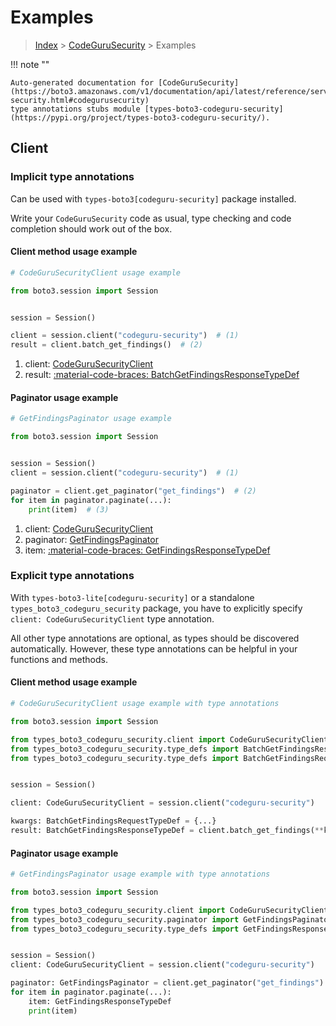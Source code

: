 # Examples

> [Index](../README.md) > [CodeGuruSecurity](./README.md) > Examples

!!! note ""

    Auto-generated documentation for [CodeGuruSecurity](https://boto3.amazonaws.com/v1/documentation/api/latest/reference/services/codeguru-security.html#codegurusecurity)
    type annotations stubs module [types-boto3-codeguru-security](https://pypi.org/project/types-boto3-codeguru-security/).

## Client

### Implicit type annotations

Can be used with `types-boto3[codeguru-security]` package installed.

Write your `CodeGuruSecurity` code as usual,
type checking and code completion should work out of the box.


#### Client method usage example

```python
# CodeGuruSecurityClient usage example

from boto3.session import Session


session = Session()

client = session.client("codeguru-security")  # (1)
result = client.batch_get_findings()  # (2)
```

1. client: [CodeGuruSecurityClient](./client.md)
2. result: [:material-code-braces: BatchGetFindingsResponseTypeDef](./type_defs.md#batchgetfindingsresponsetypedef)



#### Paginator usage example

```python
# GetFindingsPaginator usage example

from boto3.session import Session


session = Session()
client = session.client("codeguru-security")  # (1)

paginator = client.get_paginator("get_findings")  # (2)
for item in paginator.paginate(...):
    print(item)  # (3)
```

1. client: [CodeGuruSecurityClient](./client.md)
2. paginator: [GetFindingsPaginator](./paginators.md#getfindingspaginator)
3. item: [:material-code-braces: GetFindingsResponseTypeDef](./type_defs.md#getfindingsresponsetypedef)




### Explicit type annotations

With `types-boto3-lite[codeguru-security]`
or a standalone `types_boto3_codeguru_security` package, you have to explicitly specify `client: CodeGuruSecurityClient` type annotation.

All other type annotations are optional, as types should be discovered automatically.
However, these type annotations can be helpful in your functions and methods.


#### Client method usage example

```python
# CodeGuruSecurityClient usage example with type annotations

from boto3.session import Session

from types_boto3_codeguru_security.client import CodeGuruSecurityClient
from types_boto3_codeguru_security.type_defs import BatchGetFindingsResponseTypeDef
from types_boto3_codeguru_security.type_defs import BatchGetFindingsRequestTypeDef


session = Session()

client: CodeGuruSecurityClient = session.client("codeguru-security")

kwargs: BatchGetFindingsRequestTypeDef = {...}
result: BatchGetFindingsResponseTypeDef = client.batch_get_findings(**kwargs)
```



#### Paginator usage example

```python
# GetFindingsPaginator usage example with type annotations

from boto3.session import Session

from types_boto3_codeguru_security.client import CodeGuruSecurityClient
from types_boto3_codeguru_security.paginator import GetFindingsPaginator
from types_boto3_codeguru_security.type_defs import GetFindingsResponseTypeDef


session = Session()
client: CodeGuruSecurityClient = session.client("codeguru-security")

paginator: GetFindingsPaginator = client.get_paginator("get_findings")
for item in paginator.paginate(...):
    item: GetFindingsResponseTypeDef
    print(item)
```




